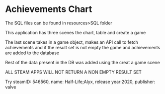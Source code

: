 <html>
    <h1>Achievements Chart</h1>
    <p>The SQL files can be found in resources>SQL folder</p>
    <p>This application has three scenes the chart, table and create a game</p>
    <P>The last scene takes in a game object, makes an API call to fetch achievements and if the result set is not empty the game and achievements are added to the database</P>
    <p>Rest of the data present in the DB was added using the creat a game scene</p>
    <p>ALL STEAM APPS WILL NOT RETURN A NON EMPTY RESULT SET</p>
    <p>Try steamID: 546560, name: Half-Life;Alyx, release year:2020, publisher: valve</p>
</html>
